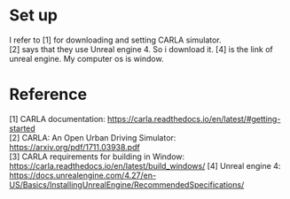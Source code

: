 # Set up
I refer to [1] for downloading and setting CARLA simulator.  
[2] says that they use Unreal engine 4. So i download it. [4] is the link of unreal engine. My computer os is window.  



# 

# Reference 
[1] CARLA documentation: https://carla.readthedocs.io/en/latest/#getting-started  
[2] CARLA: An Open Urban Driving Simulator: https://arxiv.org/pdf/1711.03938.pdf  
[3] CARLA requirements for building in Window: https://carla.readthedocs.io/en/latest/build_windows/
[4] Unreal engine 4: https://docs.unrealengine.com/4.27/en-US/Basics/InstallingUnrealEngine/RecommendedSpecifications/
